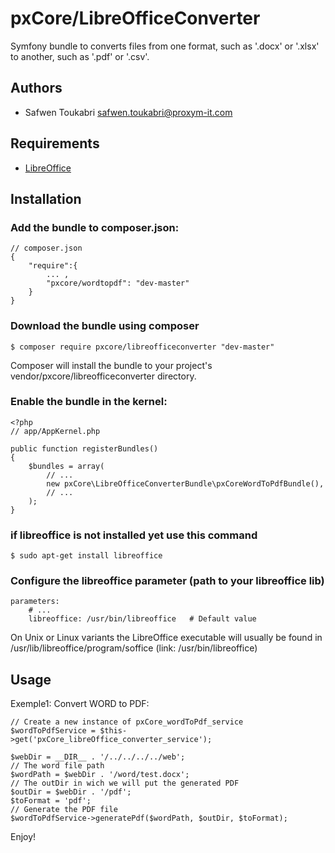 # pxCore/LibreOfficeConverter

Symfony bundle to converts files from one format, such as '.docx' or '.xlsx' to another, such as '.pdf' or '.csv'.

Authors
-------

* Safwen Toukabri <safwen.toukabri@proxym-it.com>

Requirements
------------

* [LibreOffice](https://www.libreoffice.org/)


Installation
------------

### Add the bundle to composer.json:

```
// composer.json
{    
    "require":{
        ... ,
        "pxcore/wordtopdf": "dev-master"
    }
}
```

### Download the bundle using composer

```
$ composer require pxcore/libreofficeconverter "dev-master"
```
Composer will install the bundle to your project's vendor/pxcore/libreofficeconverter directory.

### Enable the bundle in the kernel:

```
<?php
// app/AppKernel.php

public function registerBundles()
{
    $bundles = array(
        // ...
        new pxCore\LibreOfficeConverterBundle\pxCoreWordToPdfBundle(),
        // ...
    );
}
```

### if libreoffice is not installed yet use this command

```
$ sudo apt-get install libreoffice
```

### Configure the libreoffice parameter (path to your libreoffice lib)

```
parameters:
    # ...
    libreoffice: /usr/bin/libreoffice	# Default value
```
On Unix or Linux variants the LibreOffice executable will usually be found in /usr/lib/libreoffice/program/soffice (link: /usr/bin/libreoffice)

Usage
-----

Exemple1: Convert WORD to PDF:

```
// Create a new instance of pxCore_wordToPdf_service 
$wordToPdfService = $this->get('pxCore_libreOffice_converter_service');

$webDir = __DIR__ . '/../../../../web';
// The word file path
$wordPath = $webDir . '/word/test.docx';
// The outDir in wich we will put the generated PDF
$outDir = $webDir . '/pdf';
$toFormat = 'pdf';
// Generate the PDF file
$wordToPdfService->generatePdf($wordPath, $outDir, $toFormat);
```

Enjoy!
